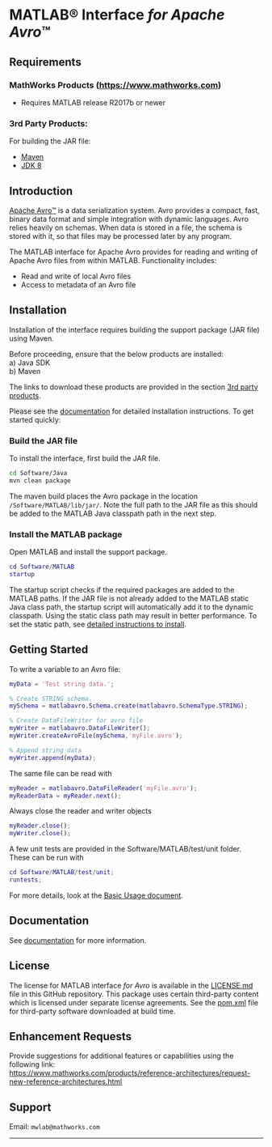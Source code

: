 [//]: #  (Copyright 2017, The MathWorks, Inc.)

#  MATLAB&reg; Interface *for Apache Avro*™

## Requirements
### MathWorks Products (https://www.mathworks.com)
* Requires MATLAB release R2017b or newer

### 3rd Party Products:
For building the JAR file:
- [Maven](https://maven.apache.org/download.cgi)
- [JDK 8](https://www.oracle.com/technetwork/java/javase/downloads/jdk8-downloads-2133151.html)

## Introduction
[Apache Avro™](https://avro.apache.org/) is a data serialization system.
Avro provides a compact, fast, binary data format and simple integration with dynamic languages.
Avro relies heavily on schemas. When data is stored in a file, the schema is stored with it, so that files may be processed later by any program.

The MATLAB interface for Apache Avro provides for reading and writing of Apache Avro files from within MATLAB. Functionality includes:
* Read and write of local Avro files
* Access to metadata of an Avro file


## Installation
Installation of the interface requires building the support package (JAR file) using Maven.

Before proceeding, ensure that the below products are installed:  
a) Java SDK  
b) Maven  

The links to download these products are provided in the section [3rd party products](#3rd-party-products).

Please see the [documentation](Documentation/Installation.md) for detailed installation instructions. To get started quickly:  

### Build the JAR file
To install the interface, first build the JAR file.
```bash
cd Software/Java
mvn clean package
```  
The maven build places the Avro package in the location ```/Software/MATLAB/lib/jar/```. Note the full path to the JAR file as this should be added to the MATLAB Java classpath path in the next step.  

### Install the MATLAB package
Open MATLAB and install the support package.
```MATLAB
cd Software/MATLAB
startup
```
The startup script checks if the required packages are added to the MATLAB paths. If the JAR file is not already added to the MATLAB static Java class path, the startup script will automatically add it to the dynamic classpath. Using the static class path may result in better performance. To set the static path, see [detailed instructions to install](Documentation/Installation.md).  

## Getting Started

To write a variable to an Avro file:
```MATLAB
myData = 'Test string data.';

% Create STRING schema.
mySchema = matlabavro.Schema.create(matlabavro.SchemaType.STRING);

% Create DataFileWriter for avro file
myWriter = matlabavro.DataFileWriter();
myWriter.createAvroFile(mySchema,'myFile.avro');

% Append string data
myWriter.append(myData);
```

The same file can be read with
```MATLAB
myReader = matlabavro.DataFileReader('myFile.avro');
myReaderData = myReader.next();
```
Always close the reader and writer objects
```MATLAB
myReader.close();
myWriter.close();
```
A few unit tests are provided in the Software/MATLAB/test/unit folder. These can be run with
```MATLAB
cd Software/MATLAB/test/unit;
runtests;
```

For more details, look at the [Basic Usage document](Documentation/BasicUsage.md).


## Documentation
See [documentation](Documentation/README.md) for more information.


## License
The license for MATLAB interface *for Avro* is available in the [LICENSE.md](LICENSE.md) file in this GitHub repository.
This package uses certain third-party content which is licensed under separate license agreements.
See the [pom.xml](Software/Java/pom.xml) file for third-party software downloaded at build time.

## Enhancement Requests
Provide suggestions for additional features or capabilities using the following link:   
https://www.mathworks.com/products/reference-architectures/request-new-reference-architectures.html

## Support
Email: `mwlab@mathworks.com`

------------

[//]: #  (copyright 2017-2025, The MathWorks, Inc.)
